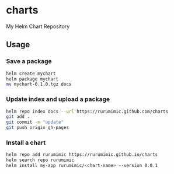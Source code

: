 # charts

My Helm Chart Repository

## Usage

### Save a package

```bash
helm create mychart
helm package mychart
mv mychart-0.1.0.tgz docs
```

### Update index and upload a package

```bash
helm repo index docs --url https://rurumimic.github.com/charts
git add .
git commit -m "update"
git push origin gh-pages
```

### Install a chart

```bash
helm repo add rurumimic https://rurumimic.github.io/charts
helm search repo rurumimic
helm install my-app rurumimic/<chart-name> --version 0.0.1
```
